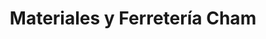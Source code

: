 ---
title: "Materiales y Ferretería Cham"
url: /penonome/materiales-y-ferreteria-cham/
shop: Eisenwaren
---